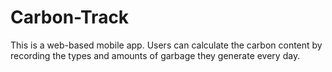 # Carbon-Track
This is a web-based mobile app. Users can calculate the carbon content by recording the types and amounts of garbage they generate every day.
